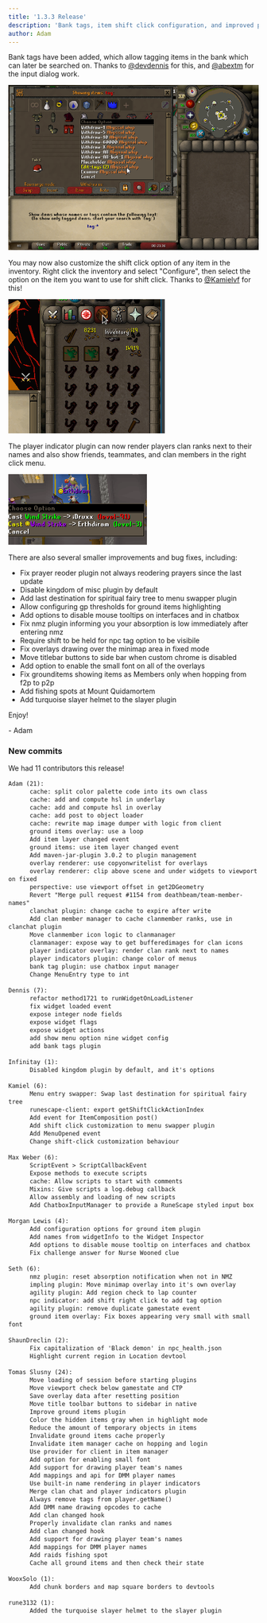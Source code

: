 ```yaml
---
title: '1.3.3 Release'
description: 'Bank tags, item shift click configuration, and improved player indicators'
author: Adam
---
```


Bank tags have been added, which allow tagging items in the bank which can later
be searched on. Thanks to [@devdennis](https://github.com/devdennis) for this,
and [@abextm](https://github.com/abextm) for the input dialog work.

![banktags](/img/blog/1.3.3-Release/banktags.png)

You may now also customize the shift click option of any item in the inventory.
Right click the inventory and select "Configure", then select the option on the
item you want to use for shift click. Thanks to
[@Kamielvf](https://github.com/Kamielvf) for this!

![shiftclick](/img/blog/1.3.3-Release/shiftclick.gif)

The player indicator plugin can now render players clan ranks next to their
names and also show friends, teammates, and clan members in the right click menu.

![indicators](/img/blog/1.3.3-Release/indicators.png)

There are also several smaller improvements and bug fixes, including:

- Fix prayer reoder plugin not always reodering prayers since the last update
- Disable kingdom of misc plugin by default
- Add last destination for spiritual fairy tree to menu swapper plugin
- Allow configuring gp thresholds for ground items highlighting
- Add options to disable mouse tooltips on interfaces and in chatbox
- Fix nmz plugin informing you your absorption is low immediately after entering
  nmz
- Require shift to be held for npc tag option to be visibile
- Fix overlays drawing over the minimap area in fixed mode
- Move titlebar buttons to side bar when custom chrome is disabled
- Add option to enable the small font on all of the overlays
- Fix grounditems showing items as Members only when hopping from f2p to p2p
- Add fishing spots at Mount Quidamortem
- Add turquoise slayer helmet to the slayer plugin

Enjoy!

\- Adam

### New commits

We had 11 contributors this release!

```
Adam (21):
      cache: split color palette code into its own class
      cache: add and compute hsl in underlay
      cache: add and compute hsl in overlay
      cache: add post to object loader
      cache: rewrite map image dumper with logic from client
      ground items overlay: use a loop
      Add item layer changed event
      ground items: use item layer changed event
      Add maven-jar-plugin 3.0.2 to plugin management
      overlay renderer: use copyonwritelist for overlays
      overlay renderer: clip above scene and under widgets to viewport on fixed
      perspective: use viewport offset in get2DGeometry
      Revert "Merge pull request #1154 from deathbeam/team-member-names"
      clanchat plugin: change cache to expire after write
      Add clan member manager to cache clanmember ranks, use in clanchat plugin
      Move clanmember icon logic to clanmanager
      clanmanager: expose way to get bufferedimages for clan icons
      player indicator overlay: render clan rank next to names
      player indicators plugin: change color of menus
      bank tag plugin: use chatbox input manager
      Change MenuEntry type to int

Dennis (7):
      refactor method1721 to runWidgetOnLoadListener
      fix widget loaded event
      expose integer node fields
      expose widget flags
      expose widget actions
      add show menu option nine widget config
      add bank tags plugin

Infinitay (1):
      Disabled kingdom plugin by default, and it's options

Kamiel (6):
      Menu entry swapper: Swap last destination for spiritual fairy tree
      runescape-client: export getShiftClickActionIndex
      Add event for ItemComposition post()
      Add shift click customization to menu swapper plugin
      Add MenuOpened event
      Change shift-click customization behaviour

Max Weber (6):
      ScriptEvent > ScriptCallbackEvent
      Expose methods to execute scripts
      cache: Allow scripts to start with comments
      Mixins: Give scripts a log.debug callback
      Allow assembly and loading of new scripts
      Add ChatboxInputManager to provide a RuneScape styled input box

Morgan Lewis (4):
      Add configuration options for ground item plugin
      Add names from widgetInfo to the Widget Inspector
      Add options to disable mouse tooltip on interfaces and chatbox
      Fix challenge answer for Nurse Wooned clue

Seth (6):
      nmz plugin: reset absorption notification when not in NMZ
      impling plugin: Move minimap overlay into it's own overlay
      agility plugin: Add region check to lap counter
      npc indicator: add shift right click to add tag option
      agility plugin: remove duplicate gamestate event
      ground item overlay: Fix boxes appearing very small with small font

ShaunDreclin (2):
      Fix capitalization of 'Black demon' in npc_health.json
      Highlight current region in Location devtool

Tomas Slusny (24):
      Move loading of session before starting plugins
      Move viewport check below gamestate and CTP
      Save overlay data after resetting position
      Move title toolbar buttons to sidebar in native
      Improve ground items plugin
      Color the hidden items gray when in highlight mode
      Reduce the amount of temporary objects in items
      Invalidate ground items cache properly
      Invalidate item manager cache on hopping and login
      Use provider for client in item manager
      Add option for enabling small font
      Add support for drawing player team's names
      Add mappings and api for DMM player names
      Use built-in name rendering in player indicators
      Merge clan chat and player indicators plugin
      Always remove tags from player.getName()
      Add DMM name drawing opcodes to cache
      Add clan changed hook
      Properly invalidate clan ranks and names
      Add clan changed hook
      Add support for drawing player team's names
      Add mappings for DMM player names
      Add raids fishing spot
      Cache all ground items and then check their state

WooxSolo (1):
      Add chunk borders and map square borders to devtools

rune3132 (1):
      Added the turquoise slayer helmet to the slayer plugin
```
